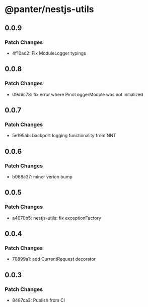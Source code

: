 # @panter/nestjs-utils

## 0.0.9

### Patch Changes

- 4f10ad2: Fix ModuleLogger typings

## 0.0.8

### Patch Changes

- 09d6c78: fix error where PinoLoggerModule was not initialized

## 0.0.7

### Patch Changes

- 5e195ab: backport logging functionality from NNT

## 0.0.6

### Patch Changes

- b068a37: minor verion bump

## 0.0.5

### Patch Changes

- a4070b5: nestjs-utils: fix exceptionFactory

## 0.0.4

### Patch Changes

- 70899a1: add CurrentRequest decorator

## 0.0.3

### Patch Changes

- 8487ca3: Publish from CI
